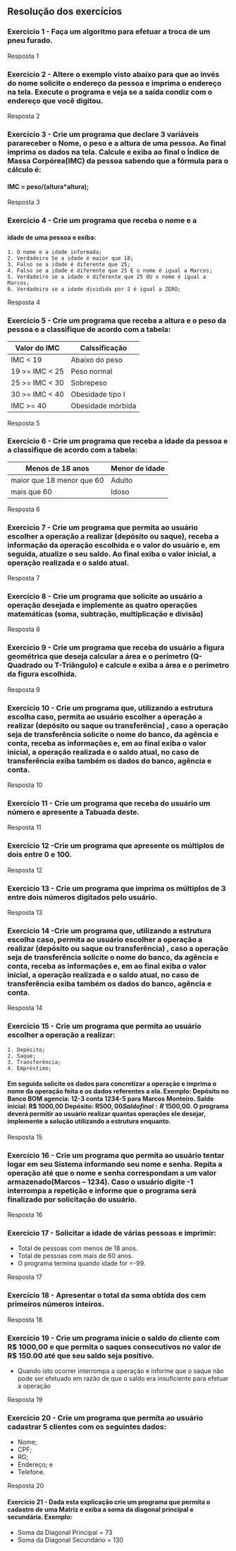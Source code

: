 

## Resolução dos exercícios

### Exercício 1 - Faça um algoritmo para efetuar a troca de um pneu furado.

Resposta 1 

### Exercício 2 - Altere o exemplo visto abaixo para que ao invés do nome solicite o endereço da pessoa e imprima o endereço na tela. Execute o programa e veja se a saída condiz com o endereço que você digitou.


Resposta 2

### Exercício 3 - Crie um programa que declare 3 variáveis parareceber o Nome, o peso e a altura de uma pessoa. Ao final imprima os dados na tela. Calcule e exiba ao final o Índice de Massa Corpórea(IMC) da pessoa sabendo que a fórmula para o cálculo é: 
#### IMC = peso/(altura*altura);

Resposta 3

### Exercício 4 - Crie um programa que receba o nome e a
#### idade de uma pessoa e exiba:
    1. O nome e a idade informada;
    2. Verdadeiro Se a idade é maior que 18;
    3. Falso se a idade é diferente que 25;
    4. Falso se a idade é diferente que 25 E o nome é igual a Marcos;
    5. Verdadeiro se a idade é diferente que 25 OU o nome é igual a Marcos;
    6. Verdadeiro se a idade dividida por 2 é igual a ZERO;

Resposta 4

### Exercício 5 - Crie um programa que receba a altura e o peso da pessoa e a classifique de acordo com a tabela:

| Valor do IMC  | Calssificação     |
|---------------|-------------------|
| IMC < 19      | Abaixo do peso    |
|19 >= IMC < 25 |  Peso normal      |
|25 >= IMC < 30 |   Sobrepeso       |
|30 >= IMC < 40 | Obesidade tipo I  |
| IMC >= 40     | Obesidade mórbida |

Resposta 5 

### Exercício 6 - Crie um programa que receba a idade da pessoa e a classifique de acordo com a tabela:

| Menos de 18 anos          | Menor de idade    |
|---------------------------|-------------------|
| maior que 18 menor que 60 | Adulto            |
| mais que 60               | Idoso             |


Resposta 6

### Exercício 7 - Crie um programa que permita ao usuário escolher a operação a realizar (depósito ou saque), receba a informação da operação escolhida e o valor do usuário e, em seguida, atualize o seu saldo. Ao final exiba o valor inicial, a operação realizada e o saldo atual.


Resposta 7

### Exercício 8 - Crie um programa que solicite ao usuário a operação desejada e implemente as quatro operações matemáticas (soma, subtração, multiplicação e divisão)

Resposta 8


### Exercício 9 - Crie um programa que receba do usuário a figura geométrica que deseja calcular a área e o perímetro (Q-Quadrado ou T-Triângulo) e calcule e exiba a área e o perímetro da figura escolhida.

Resposta 9

### Exercício 10 - Crie um programa que, utilizando a estrutura escolha caso, permita ao usuário escolher a operação a realizar (depósito ou saque ou transferência) , caso a operação seja de transferência solicite o nome do banco, da agência e conta, receba as informações e, em ao final exiba o valor inicial, a operação realizada e o saldo atual, no caso de transferência exiba também os dados do banco, agência e conta.


Resposta 10

### Exercício 11 - Crie um programa que receba do usuário um número e apresente a Tabuada deste.

Resposta 11

### Exercício 12 -Crie um programa que apresente os múltiplos de dois entre 0 e 100.

Resposta 12

### Exercício 13 - Crie um programa que imprima os múltiplos de 3 entre dois números digitados pelo usuário.


Resposta 13

### Exercício 14 -Crie um programa que, utilizando a estrutura escolha caso, permita ao usuário escolher a operação a realizar (depósito ou saque ou transferência) , caso a operação seja de transferência solicite o nome do banco, da agência e conta, receba as informações e, em ao final exiba o valor inicial, a operação realizada e o saldo atual, no caso de transferência exiba também os dados do banco, agência e conta.

Resposta 14

### Exercício 15 - Crie um programa que permita ao usuário escolher a operação a realizar:
    1. Depósito;
    2. Saque;
    3. Transferência;
    4. Empréstimo;
#### Em seguida solicite os dados para concretizar a operação e imprima o nome da operação feita e os dados referentes a ela. Exemplo: Depósito no Banco BOM agencia: 12-3 conta 1234-5 para Marcos Monteiro. Saldo inicial: R$ 1000,00 Depósito: R$500,00 Saldo final: R$ 1500,00. O programa deverá permitir ao usuário realizar quantas operações ele desejar, implemente a solução utilizando a estrutura enquanto.

Resposta 15

### Exercício 16 - Crie um programa que permita ao usuário tentar logar em seu Sistema informando seu nome e senha. Repita a operação até que o nome e senha correspondam a um valor armazenado(Marcos – 1234). Caso o usuário digite -1 interrompa a repetição e informe que o programa será finalizado por solicitação do usuário.

Resposta 16

### Exercício 17 - Solicitar a idade de várias pessoas e imprimir:
- Total de pessoas com menos de 18 anos.
- Total de pessoas com mais de 60 anos.
- O programa termina quando idade for =-99.

Resposta 17

### Exercício 18 - Apresentar o total da soma obtida dos cem primeiros números inteiros.

Resposta 18

### Exercício 19 - Crie um programa inicie o saldo do cliente com R$ 1000,00 e que permita o saques consecutivos no valor de R$ 150.00 até que seu saldo seja positivo.
- Quando isto ocorrer interrompa a operação e informe que o saque não pode ser efetuado em razão de que o saldo era insuficiente para efetuar a operação


Resposta 19

### Exercício 20 - Crie um programa que permita ao usuário cadastrar 5 clientes com os seguintes dados:
- Nome;
- CPF;
- RG;
- Endereço; e
- Telefone.

Resposta 20

#### Exercício 21 - Dada esta explicação crie um programa que permita o cadastro de uma Matriz e exiba a soma da diagonal principal e secundária. Exemplo:
- Soma da Diagonal Principal = 73
- Soma da Diagonal Secundário = 130


